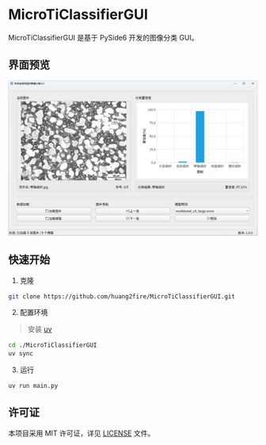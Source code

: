# MicroTiClassifierGUI

MicroTiClassifierGUI 是基于 PySide6 开发的图像分类 GUI。

## 界面预览

![预览](./screenshot/screenshot.png)

## 快速开始

1. 克隆

```bash
git clone https://github.com/huang2fire/MicroTiClassifierGUI.git
```

2. 配置环境

> 安装 [uv](https://github.com/astral-sh/uv)

```bash
cd ./MicroTiClassifierGUI
uv sync
```

3. 运行

```bash
uv run main.py
```

## 许可证

本项目采用 MIT 许可证，详见 [LICENSE](LICENSE) 文件。

